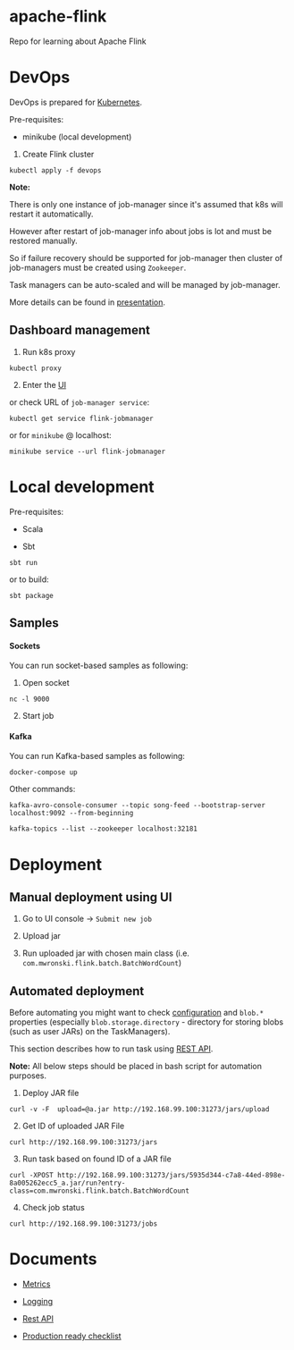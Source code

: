# apache-flink

Repo for learning about Apache Flink

# DevOps

DevOps is prepared for [Kubernetes](https://ci.apache.org/projects/flink/flink-docs-release-1.3/setup/kubernetes.html).

Pre-requisites:

* minikube (local development)

1) Create Flink cluster

```
kubectl apply -f devops
```

**Note:** 

There is only one instance of job-manager since it's assumed that k8s will restart it automatically.

However after restart of job-manager info about jobs is lot and must be restored manually.

So if failure recovery should be supported for job-manager then cluster of job-managers must be created using `Zookeeper`.

Task managers can be auto-scaled and will be managed by job-manager.

More details can be found in [presentation](https://www.slideshare.net/dataArtisans/apache-flink-training-deployment-operations).

## Dashboard management

1) Run k8s proxy

```
kubectl proxy
```

2) Enter the [UI](http://localhost:8001/api/v1/proxy/namespaces/default/services/flink-jobmanager:8081/#/overview)

or check URL of `job-manager service`:

```
kubectl get service flink-jobmanager
```

or for `minikube` @ localhost:

```
minikube service --url flink-jobmanager
```

# Local development

Pre-requisites: 

* Scala 

* Sbt

```
sbt run
```

or to build:

```
sbt package
```

## Samples

#### Sockets

You can run socket-based samples as following:

1) Open socket

```
nc -l 9000
```

2) Start job

#### Kafka

You can run Kafka-based samples as following:

```
docker-compose up
```

Other commands:

```
kafka-avro-console-consumer --topic song-feed --bootstrap-server localhost:9092 --from-beginning
```

```
kafka-topics --list --zookeeper localhost:32181
```

# Deployment

## Manual deployment using UI

1) Go to UI console -> `Submit new job`

2) Upload jar

3) Run uploaded jar with chosen main class (i.e. `com.mwronski.flink.batch.BatchWordCount`)

## Automated deployment

Before automating you might want to check [configuration](https://ci.apache.org/projects/flink/flink-docs-release-1.3/setup/config.html) and `blob.*` properties (especially `blob.storage.directory` - directory for storing blobs (such as user JARs) on the TaskManagers).

This section describes how to run task using [REST API](https://ci.apache.org/projects/flink/flink-docs-release-1.3/monitoring/rest_api.html#submitting-programs).

**Note:** All below steps should be placed in bash script for automation purposes.

1) Deploy JAR file

```
curl -v -F  upload=@a.jar http://192.168.99.100:31273/jars/upload
```

2) Get ID of uploaded JAR File

```
curl http://192.168.99.100:31273/jars
```

3) Run task based on found ID of a JAR file

```
curl -XPOST http://192.168.99.100:31273/jars/5935d344-c7a8-44ed-898e-8a005262ecc5_a.jar/run?entry-class=com.mwronski.flink.batch.BatchWordCount
```

4) Check job status

```
curl http://192.168.99.100:31273/jobs
```

# Documents

* [Metrics](https://ci.apache.org/projects/flink/flink-docs-release-1.3/monitoring/metrics.html)

* [Logging](https://ci.apache.org/projects/flink/flink-docs-release-1.3/monitoring/logging.html)

* [Rest API](https://ci.apache.org/projects/flink/flink-docs-release-1.3/monitoring/rest_api.html)

* [Production ready checklist](https://ci.apache.org/projects/flink/flink-docs-release-1.3/ops/production_ready.html)